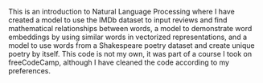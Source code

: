 This is an introduction to Natural Language Processing where I have created a model to use the IMDb dataset to input reviews and find mathematical relationships between words, a model to demonstrate word embeddings by using similar words in vectorized representations, and a model to use words from a Shakespeare poetry dataset and create unique poetry by itself. This code is not my own, it was part of a course I took on freeCodeCamp, although I have cleaned the code according to my preferences.
